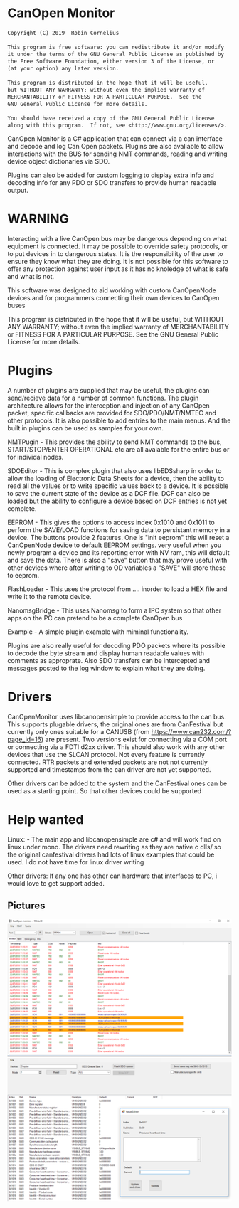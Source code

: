 # CanOpen Monitor

    Copyright (C) 2019  Robin Cornelius
    
    This program is free software: you can redistribute it and/or modify
    it under the terms of the GNU General Public License as published by
    the Free Software Foundation, either version 3 of the License, or
    (at your option) any later version.

    This program is distributed in the hope that it will be useful,
    but WITHOUT ANY WARRANTY; without even the implied warranty of
    MERCHANTABILITY or FITNESS FOR A PARTICULAR PURPOSE.  See the
    GNU General Public License for more details.

    You should have received a copy of the GNU General Public License
    along with this program.  If not, see <http://www.gnu.org/licenses/>.

CanOpen Monitor is a C# application that can connect via a can interface and decode and log Can Open packets. Plugins are also avaliable to allow interactions with the BUS for sending NMT commands, reading and writing device object dictionaries via SDO.

Plugins can also be added for custom logging to display extra info and decoding info for any PDO or SDO transfers to provide human readable output.

# WARNING

Interacting with a live CanOpen bus may be dangerous depending on what equipment is connected. 
It may be possible to override safety protocols, or to put devices in to dangerous states. 
It is the responsibility of the user to ensure they know what they are doing. 
It is not possible for this software to offer any protection against user input as it has no knoledge of what is safe and what is not. 

This software was designed to aid working with custom CanOpenNode devices and for programmers connecting their own devices to CanOpen buses

 This program is distributed in the hope that it will be useful,
    but WITHOUT ANY WARRANTY; without even the implied warranty of
    MERCHANTABILITY or FITNESS FOR A PARTICULAR PURPOSE.  See the
    GNU General Public License for more details.

# Plugins

A number of plugins are supplied that may be useful, the plugins can send/recieve data for a number of common functions. The plugin architecture allows for the interception and injection of any CanOpen packet, specific callbacks are provided for SDO/PDO/NMT/NMTEC and other protocols. It is also possible to add entries to the main menus. And the built in plugins can be used as samples for your own.

NMTPugin - This provides the ability to send NMT commands to the bus, START/STOP/ENTER OPERATIONAL etc are all avaiable for the entire bus or for individal nodes. 

SDOEditor - This is complex plugin that also uses libEDSsharp in order to allow the loading of Electronic Data Sheets for a device, then the ability to read all the values or to write specific values back to a device. It is possible to save the current state of the device as a DCF file. DCF can also be loaded but the ability to configure a device based on DCF entries is not yet complete.

EEPROM - This gives the options to access index 0x1010 and 0x1011 to perform the SAVE/LOAD functions for saving data to persistant memory in a device. The buttons provide 2 features. One is "init eeprom" this will reset a CanOpenNode device to default EEPROM settings. very useful when you newly program a device and its reporting error with NV ram, this will default and save the data. There is also a "save" button that may prove useful with other devices where after writing to OD variables a "SAVE" will store these to eeprom.

FlashLoader - This uses the protocol from .... inorder to load a HEX file and write it to the remote device.

NanomsgBridge - This uses Nanomsg to form a IPC system so that other apps on the PC can pretend to be a complete CanOpen bus

Example - A simple plugin example with miminal functionality.

Plugins are also really useful for decoding PDO packets where its possible to decode the byte stream and display human readable values with comments as approprate. Also SDO transfers can be intercepted and messages posted to the log window to explain what they are doing.


# Drivers

CanOpenMonitor uses libcanopensimple to provide access to the can bus. This supports plugable drivers, the original ones are from CanFestival but currently only ones suitable for a CANUSB (from https://www.can232.com/?page_id=16) are present. Two versions exist for connecting via a COM port or connecting via a FDTI d2xx driver. This should also work with any other devices that use the SLCAN protocol. Not every feature is currently connected. RTR packets and extended packets are not not currently supported and timestamps from the can driver are not yet supported.

Other drivers can be added to the system and the CanFestival ones can be used as a starting point. So that other devices could be supported



# Help wanted

Linux: - The main app and libcanopensimple are c# and will work find on linux under mono. The drivers need rewriting as they are native c dlls/.so the original canfestival drivers had lots of linux examples that could be used. I do not have time for linux driver writing

Other drivers: If any one has other can hardware that interfaces to PC, i would love to get support added.


Pictures
--------

![alt tag](pics/MainWindow.png)
![alt tag](pics/SDOEditor.png)




	


